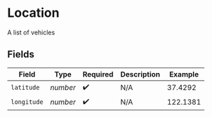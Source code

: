 # Location

A list of vehicles


## Fields

| Field              | Type               | Required           | Description        | Example            |
| ------------------ | ------------------ | ------------------ | ------------------ | ------------------ |
| `latitude`         | *number*           | :heavy_check_mark: | N/A                | 37.4292            |
| `longitude`        | *number*           | :heavy_check_mark: | N/A                | 122.1381           |